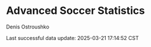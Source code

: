 # Advanced Soccer Statistics
Denis Ostroushko

<!-- gfm -->

Last successful data update: 2025-03-21 17:14:52 CST
